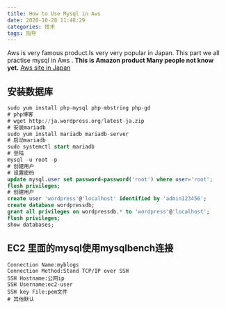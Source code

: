 ```yaml
---
title: How to Use Mysql in Aws
date: 2020-10-28 11:48:29
categories: 技术
tags: 指导
---
```

Aws is very famous product.Is very very popular in Japan.
This part we all practise mysql in Aws .
__This is Amazon product Many people not know yet.__
[Aws site in Japan](https://aws.amazon.com/jp/)

<!-- more -->

## 安装数据库
``` sql
sudo yum install php-mysql php-mbstring php-gd
# php博客
# wget http://ja.wordpress.org/latest-ja.zip
# 安装mariadb
sudo yum install mariadb mariadb-server
# 启动mariadb
sudo systemctl start mariadb
# 登陆
mysql -u root -p
# 创建用户
# 设置密码
update mysql.user set password=password('root') where user='root';
flush privileges;
# 创建用户
create user 'wordpress'@'localhost' identified by 'admin123456';
create database wordpressdb;
grant all privileges on wordpressdb.* to 'wordpress'@'localhost';
flush privileges;
show databases;
```
## EC2 里面的mysql使用mysqlbench连接
```
Connection Name:myblogs
Connection Method:Stand TCP/IP over SSH
SSH Hostname:公网ip
SSH Username:ec2-user
SSH key File:pem文件
# 其他默认
```

